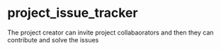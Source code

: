 # project_issue_tracker
The project creator can invite project collabaorators and then they can contribute and solve the issues
